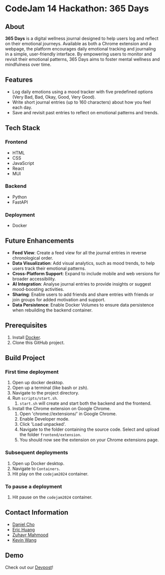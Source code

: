 # CodeJam 14 Hackathon: 365 Days
## About
**365 Days** is a digital wellness journal designed to help users log and reflect on their emotional journeys. Available
as both a Chrome extension and a webpage, the platform encourages daily emotional tracking and journaling in a simple, 
user-friendly interface. By empowering users to monitor and revisit their emotional patterns, 365 Days aims to 
foster mental wellness and mindfulness over time.

## Features
- Log daily emotions using a mood tracker with five predefined options (Very Bad, Bad, Okay, Good, Very Good).
- Write short journal entries (up to 160 characters) about how you feel each day.
- Save and revisit past entries to reflect on emotional patterns and trends.

## Tech Stack
### Frontend 
- HTML
- CSS
- JavaScript
- React
- MUI
### Backend
- Python
- FastAPI
### Deployment
- Docker

## Future Enhancements
- **Feed View**: Create a feed view for all the journal entries in reverse chronological order.
- **Data Visualization**: Add visual analytics, such as mood trends, to help users track their emotional patterns.
- **Cross-Platform Support**: Expand to include mobile and web versions for broader accessibility.
- **AI Integration**: Analyse journal entries to provide insights or suggest mood-boosting activities.
- **Sharing**: Enable users to add friends and share entries with friends or join groups for added motivation and support.
- **Data Persistence**: Enable Docker Volumes to ensure data persistence when rebuilding the backend container.

## Prerequisites
1. Install [Docker](https://docs.docker.com/engine/install/).
2. Clone this GitHub project.

## Build Project
### First time deployment
1. Open up docker desktop.
2. Open up a terminal (like bash or zsh).
3. Navigate to the project directory.
4. Run `scripts/start.sh`.
   1. `start.sh` will create and start both the backend and the frontend.
5. Install the Chrome extension on Google Chrome.
   1. Open 'chrome://extensions/' in Google Chrome.
   2. Enable Developer mode.
   3. Click 'Load unpacked'.
   4. Navigate to the folder containing the source code. Select and upload the folder `frontend/extension`.
   5. You should now see the extension on your Chrome extensions page.

### Subsequent deployments
1) Open up Docker desktop.
2) Navigate to `Containers`.
3) Hit play on the `codejam2024` container.

### To pause a deployment
1) Hit pause on the `codejam2024` container.

## Contact Information
- [Daniel Cho](https://github.com/daniel-heemang)
- [Eric Huang](https://github.com/erichugy)
- [Zuhayr Mahmood](https://github.com/zuhayrmahmood)
- [Kevin Wang](https://github.com/devkevw)

## Demo
Check out our [Devpost](https://devpost.com/software/365-days)!
